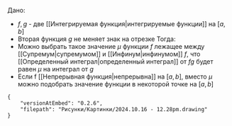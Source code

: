 Дано:
- $f, g$ - две [[Интегрируемая функция|интегрируемые функции]] на $[a,b]$
- Вторая функция $g$ не меняет знак на отрезке
Тогда:
- Можно выбрать такое значение $\mu$ функции $f$ лежащее между [[Супремум|супремумом]] и [[Инфинум|инфинумом]] $f$, что [[Определенный интеграл|определенный интеграл]] от $fg$ будет равен $\mu$ на интеграл от $g$
- Если f [[Непрерывная функция|непрерывна]] на $[a,b]$, вместо $\mu$ можно подобрать значение функции в некоторой точке на $[a,b]$
```handdrawn-ink
{
	"versionAtEmbed": "0.2.6",
	"filepath": "Рисунки/Картинки/2024.10.16 - 12.28pm.drawing"
}
```
